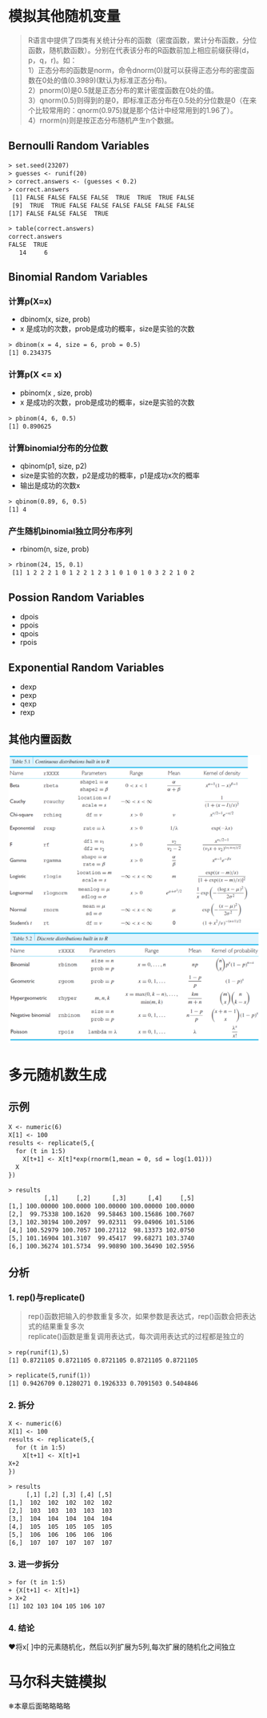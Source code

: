 # 模拟其他随机变量
>R语言中提供了四类有关统计分布的函数（密度函数，累计分布函数，分位函数，随机数函数）。分别在代表该分布的R函数前加上相应前缀获得(d，p，q，r)。如：<br>
> 1）正态分布的函数是norm，命令dnorm(0)就可以获得正态分布的密度函数在0处的值(0.3989)(默认为标准正态分布)。<br>
> 2）pnorm(0)是0.5就是正态分布的累计密度函数在0处的值。<br>
> 3）qnorm(0.5)则得到的是0，即标准正态分布在0.5处的分位数是0（在来个比较常用的：qnorm(0.975)就是那个估计中经常用到的1.96了）。<br>
> 4）rnorm(n)则是按正态分布随机产生n个数据。
## Bernoulli Random Variables

```
> set.seed(23207)
> guesses <- runif(20)
> correct.answers <- (guesses < 0.2)
> correct.answers
 [1] FALSE FALSE FALSE FALSE  TRUE  TRUE  TRUE FALSE
 [9]  TRUE  TRUE FALSE FALSE FALSE FALSE FALSE FALSE
[17] FALSE FALSE FALSE  TRUE
```
```
> table(correct.answers)
correct.answers
FALSE  TRUE 
   14     6 
```
## Binomial Random Variables
### 计算p(X=x)
- dbinom(x, size, prob)
- x 是成功的次数，prob是成功的概率，size是实验的次数
```
> dbinom(x = 4, size = 6, prob = 0.5)
[1] 0.234375
```
### 计算p(X <= x)
- pbinom(x , size, prob)
- x 是成功的次数，prob是成功的概率，size是实验的次数
```
> pbinom(4, 6, 0.5)
[1] 0.890625
```
### 计算binomial分布的分位数
- qbinom(p1, size, p2)
- size是实验的次数，p2是成功的概率，p1是成功x次的概率
- 输出是成功的次数x
```
> qbinom(0.89, 6, 0.5)
[1] 4
```
### 产生随机binomial独立同分布序列
- rbinom(n, size, prob)
```
> rbinom(24, 15, 0.1)
 [1] 1 2 2 2 1 0 1 2 2 1 2 3 1 0 1 0 1 0 3 2 2 1 0 2
```
## Possion Random Variables
- dpois
- ppois
- qpois
- rpois
## Exponential Random Variables
- dexp
- pexp
- qexp
- rexp
## 其他内置函数
![01](../../img/R/其他内置函数01.png)
![02](../../img/R/其他内置函数02.png)
# 多元随机数生成
## 示例
```
X <- numeric(6)
X[1] <- 100
results <- replicate(5,{
  for (t in 1:5)
    X[t+1] <- X[t]*exp(rnorm(1,mean = 0, sd = log(1.01)))
  X
})
```
```
> results
          [,1]     [,2]      [,3]      [,4]     [,5]
[1,] 100.00000 100.0000 100.00000 100.00000 100.0000
[2,]  99.75338 100.1620  99.58463 100.15686 100.7607
[3,] 102.30194 100.2097  99.02311  99.04906 101.5106
[4,] 100.52979 100.7057 100.27112  98.13373 102.0750
[5,] 101.16904 101.3107  99.45417  99.68271 103.3740
[6,] 100.36274 101.5734  99.90890 100.36490 102.5956
```
## 分析
### 1. rep()与replicate()<br>

> rep()函数把输入的参数重复多次，如果参数是表达式，rep()函数会把表达式的结果重复多次<br>
> replicate()函数是重复调用表达式，每次调用表达式的过程都是独立的
```
> rep(runif(1),5)
[1] 0.8721105 0.8721105 0.8721105 0.8721105 0.8721105
```
```
> replicate(5,runif(1))
[1] 0.9426709 0.1280271 0.1926333 0.7091503 0.5404846
```
### 2. 拆分
```
X <- numeric(6)
X[1] <- 100
results <- replicate(5,{
  for (t in 1:5)
    X[t+1] <- X[t]+1
X+2
})
```
```
> results
     [,1] [,2] [,3] [,4] [,5]
[1,]  102  102  102  102  102
[2,]  103  103  103  103  103
[3,]  104  104  104  104  104
[4,]  105  105  105  105  105
[5,]  106  106  106  106  106
[6,]  107  107  107  107  107
```
### 3. 进一步拆分
```
> for (t in 1:5)
+ {X[t+1] <- X[t]+1}
> X+2
[1] 102 103 104 105 106 107
```
### 4. 结论
&#10084;将x[ ]中的元素随机化，然后以列扩展为5列,每次扩展的随机化之间独立
# 马尔科夫链模拟
&#10052;本章后面略略略略





